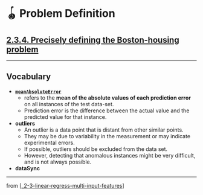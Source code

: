 # 🪀 Problem Definition

## [**2.3.4.** Precisely defining the Boston-housing problem](https://livebook.manning.com/book/deep-learning-with-javascript/chapter-2/203)

---

## **Vocabulary**

- **[`meanAbsoluteError`](https://medium.com/@ewuramaminka/mean-absolute-error-mae-machine-learning-ml-b9b4afc63077)**
  - refers to the **mean of the absolute values of each prediction error** on all instances of the test data-set.
  - Prediction error is the difference between the actual value and the predicted value for that instance.
- **outliers**
  - An outlier is a data point that is distant from other similar points.
  - They may be due to variability in the measurement or may indicate experimental errors.
  - If possible, outliers should be excluded from the data set.
  - However, detecting that anomalous instances might be very difficult, and is not always possible.
- **dataSync**

<link rel="stylesheet" type="text/css" media="all" href="../../../assets/css/custom.css" />

---

from [[_2-3-linear-regress-multi-input-features]]

[//begin]: # "Autogenerated link references for markdown compatibility"
[_2-3-linear-regress-multi-input-features]: _2-3-linear-regress-multi-input-features.md "🪀 Linear Regress Multi-Input Features"
[//end]: # "Autogenerated link references"
